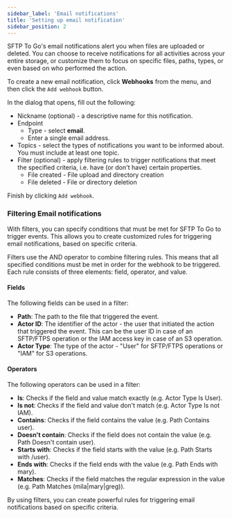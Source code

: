 ```yaml
---
sidebar_label: 'Email notifications'
title: 'Setting up email notification'
sidebar_position: 2
---
```


SFTP To Go's email notifications alert you when files are uploaded or deleted. You can choose to receive notifications for all activities across your entire storage, or customize them to focus on specific files, paths, types, or even based on who performed the action.

To create a new email notification, click **Webhooks** from the menu, and then click the `Add webhook` button.

In the dialog that opens, fill out the following:

* Nickname (optional) - a descriptive name for this notification.
* Endpoint  
  * Type - select <b>email</b>.  
  * Enter a single email address.
* Topics - select the types of notifications you want to be informed about. You must include at least one topic.
* Filter (optional) - apply filtering rules to trigger notifications that meet the specified criteria, i.e. have (or don't have) certain properties.
  * File created - File upload and directory creation
  * File deleted - File or directory deletion


Finish by clicking `Add webhook`.

### Filtering Email notifications

With filters, you can specify conditions that must be met for SFTP To Go to trigger events. This allows you to create customized rules for triggering email notifications, based on specific criteria.

Filters use the AND operator to combine filtering rules. This means that all specified conditions must be met in order for the webhook to be triggered. Each rule consists of three elements: field, operator, and value.

#### Fields

The following fields can be used in a filter:

* **Path**: The path to the file that triggered the event.
* **Actor ID**: The identifier of the actor - the user that initiated the action that triggered the event. This can be the user ID in case of an SFTP/FTPS operation or the IAM access key in case of an S3 operation.
* **Actor Type**: The type of the actor - "User" for SFTP/FTPS operations or "IAM" for S3 operations.

#### Operators

The following operators can be used in a filter:

* **Is**: Checks if the field and value match exactly (e.g. Actor Type Is User).
* **Is not**: Checks if the field and value don't match (e.g. Actor Type Is not IAM).
* **Contains**: Checks if the field contains the value (e.g. Path Contains user).
* **Doesn't contain**: Checks if the field does not contain the value (e.g. Path Doesn't contain user).
* **Starts with**: Checks if the field starts with the value (e.g. Path Starts with /user).
* **Ends with**: Checks if the field ends with the value (e.g. Path Ends with mary).
* **Matches**: Checks if the field matches the regular expression in the value (e.g. Path Matches (mila|mary|greg)).

By using filters, you can create powerful rules for triggering email notifications based on specific criteria.
